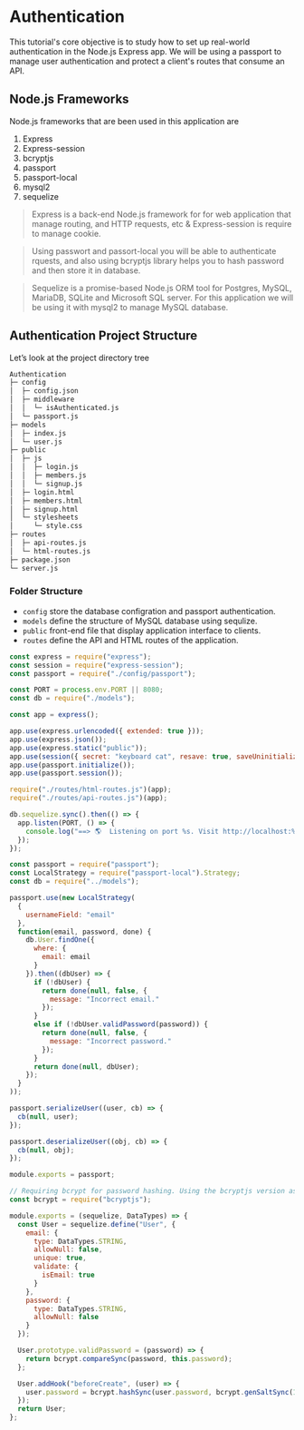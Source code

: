 # Authentication
This tutorial's core objective is to study how to set up real-world authentication in the Node.js Express app. 
We will be using a passport to manage user authentication and protect a client's routes that consume an API.

## Node.js Frameworks
Node.js frameworks that are been used in this application are
1. Express
2. Express-session
3. bcryptjs
4. passport
5. passport-local
6. mysql2
7. sequelize

> Express is a back-end Node.js framework for for web application that manage routing, and HTTP requests, etc & Express-session is require to manage cookie.

> Using passwort and passort-local you will be able to authenticate rquests, and also using bcryptjs library helps you to hash password and then store it in database.

> Sequelize is a promise-based Node.js ORM tool for Postgres, MySQL, MariaDB, SQLite and Microsoft SQL server. For this application we will be using it with mysql2 to manage MySQL database.


## Authentication Project Structure
Let’s look at the project directory tree

```bash
Authentication
├─ config
│  ├─ config.json
│  ├─ middleware
│  │  └─ isAuthenticated.js
│  └─ passport.js
├─ models
│  ├─ index.js
│  └─ user.js
├─ public
│  ├─ js
│  │  ├─ login.js
│  │  ├─ members.js
│  │  └─ signup.js
│  ├─ login.html
│  ├─ members.html
│  ├─ signup.html
│  └─ stylesheets
│     └─ style.css
├─ routes
│  ├─ api-routes.js
│  └─ html-routes.js
├─ package.json
└─ server.js
```
### Folder Structure
- `config` store the database configration and passport authentication.
- `models` define the structure of MySQL database using sequlize.
- `public` front-end file that display application interface to clients.
- `routes` define the API and HTML routes of the application.
<!-- 
- `config.json` 
- `isAuthenticated.js` 
- `passport.js` 
- `index.js` 
- `user.js` 
- `api-routes.js` 
- `html-routes.js` 
- `server.js`  -->

```javascript
const express = require("express");
const session = require("express-session");
const passport = require("./config/passport");

const PORT = process.env.PORT || 8080;
const db = require("./models");

const app = express();

app.use(express.urlencoded({ extended: true }));
app.use(express.json());
app.use(express.static("public"));
app.use(session({ secret: "keyboard cat", resave: true, saveUninitialized: true }));
app.use(passport.initialize());
app.use(passport.session());

require("./routes/html-routes.js")(app);
require("./routes/api-routes.js")(app);

db.sequelize.sync().then(() => {
  app.listen(PORT, () => {
    console.log("==> 🌎  Listening on port %s. Visit http://localhost:%s/ in your browser.", PORT, PORT);
  });
});
```



```javascript
const passport = require("passport");
const LocalStrategy = require("passport-local").Strategy;
const db = require("../models");

passport.use(new LocalStrategy(
  {
    usernameField: "email"
  },
  function(email, password, done) {
    db.User.findOne({
      where: {
        email: email
      }
    }).then((dbUser) => {
      if (!dbUser) {
        return done(null, false, {
          message: "Incorrect email."
        });
      }
      else if (!dbUser.validPassword(password)) {
        return done(null, false, {
          message: "Incorrect password."
        });
      }
      return done(null, dbUser);
    });
  }
));

passport.serializeUser((user, cb) => {
  cb(null, user);
});

passport.deserializeUser((obj, cb) => {
  cb(null, obj);
});

module.exports = passport;
```



```javascript
// Requiring bcrypt for password hashing. Using the bcryptjs version as the regular bcrypt module sometimes causes errors on Windows machines
const bcrypt = require("bcryptjs");

module.exports = (sequelize, DataTypes) => {
  const User = sequelize.define("User", {
    email: {
      type: DataTypes.STRING,
      allowNull: false,
      unique: true,
      validate: {
        isEmail: true
      }
    },
    password: {
      type: DataTypes.STRING,
      allowNull: false
    }
  });

  User.prototype.validPassword = (password) => {
    return bcrypt.compareSync(password, this.password);
  };

  User.addHook("beforeCreate", (user) => {
    user.password = bcrypt.hashSync(user.password, bcrypt.genSaltSync(10), null);
  });
  return User;
};
```